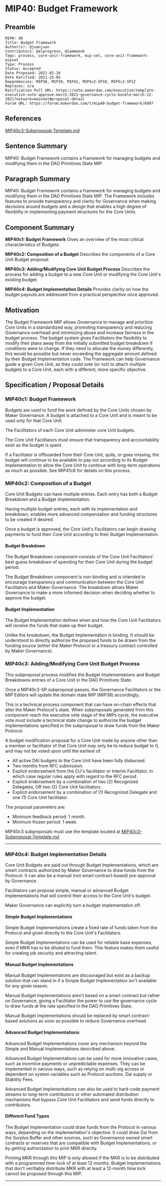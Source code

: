# MIP40: Budget Framework

## Preamble
```
MIP#: 40
Title: Budget Framework
Author(s): @juanjuan
Contributors: @elprogreso, @iammeeoh
Tags: process, core-unit-framework, mip-set, core-unit-framework-mipset
Type: Process
Status: Accepted
Date Proposed: 2021-01-18
Date Ratified: 2021-25-03
Dependencies: MIP38, MIP39, MIP41, MIP4c2-SP10, MIP4c2-SP12
Replaces: n/a
Ratification Poll URL: https://vote.makerdao.com/executive/template-executive-vote-approve-march-2021-governance-cycle-bundle-march-22-2021?network=mainnet#proposal-detail
Forum URL: https://forum.makerdao.com/t/mip40-budget-framework/6097
```

## References

[MIP40c3-Subproposal-Template.md](https://github.com/makerdao/mips/blob/master/MIP40/MIP40c3-Subproposal-Template.md)

## Sentence Summary

MIP40: Budget Framework contains a framework for managing budgets and modifying them in the DAO Primitives State MIP.

## Paragraph Summary

MIP40: Budget Framework contains a framework for managing budgets and modifying them in the DAO Primitives State MIP. The Framework includes features to provide transparency and clarity for Governance when making decisions around budgets and a design that enables a high degree of flexibility in implementing payment structures for the Core Units.

## Component Summary

**MIP40c1: Budget Framework**
Gives an overview of the most critical characteristics of Budgets.

**MIP40c2: Composition of a Budget**
Describes the components of a Core Unit Budget proposal.

**MIP40c3: Adding/Modifying Core Unit Budget Process**
Describes the process for adding a budget to a new Core Unit or modifying the Core Unit's existing budget.

**MIP40c4: Budget Implementation Details**
Provides clarity on how the budget payouts are addressed from a practical perspective once approved.

## Motivation

The Budget Framework MIP allows Governance to manage and prioritize Core Units in a standardized way, promoting transparency and reducing Governance overhead and minimizing abuse and increase fairness in the budget process.
The budget system gives Facilitators the flexibility to modify their plans away from the initially submitted budget breakdown if conditions were to change. If they need to allocate the money differently, this would be possible but never exceeding the aggregate amount defined by their Budget Implementation code.
The Framework can help Governance guide a given Core Unit, as they could vote (or not) to attach multiple budgets to a Core Unit, each with a different, more specific objective.

## Specification / Proposal Details

### MIP40c1: Budget Framework

Budgets are used to fund the work defined by the Core Units chosen by Maker Governance. A budget is attached to a Core Unit and is meant to be used only for that Core Unit.

The Facilitators of each Core Unit administer core Unit budgets.

The Core Unit Facilitators must ensure that transparency and accountability exist as the budget is spent.

If a Facilitator is offboarded from their Core Unit, quits, or goes missing, the budget will continue to be available to pay out according to its Budget Implementation to allow the Core Unit to continue with long-term operations as much as possible. See MIP41c6 for details on this process.


### MIP40c2: Composition of a Budget

Core Unit Budgets can have multiple entries. Each entry has both a Budget Breakdown and a Budget Implementation.

Having multiple budget entries, each with its implementation and breakdown, enables more advanced compensation and funding structures to be created if desired.

Once a budget is approved, the Core Unit's Facilitators can begin drawing payments to fund their Core Unit according to their Budget Implementation.

#### Budget Breakdown

The Budget Breakdown component consists of the Core Unit Facilitators' best guess breakdown of spending for their Core Unit during the budget period.

The Budget Breakdown component is non-binding and is intended to encourage transparency and communication between the Core Unit Facilitators and Maker Governance. The breakdown allows Maker Governance to make a more informed decision when deciding whether to approve the budget.

#### Budget Implementation

The Budget Implementation defines when and how the Core Unit Facilitators will receive the funds that make up their budget.

Unlike the breakdown, the Budget Implementation is binding. It should be understood to directly authorize the proposed funds to be drawn from the funding source (either the Maker Protocol or a treasury contract controlled by Maker Governance).


### MIP40c3: Adding/Modifying Core Unit Budget Process

This subproposal process modifies the Budget Implementations and Budget Breakdowns entries of a Core Unit in the DAO Primitives State.

Once a MIP40c3-SP subproposal passes, the Governance Facilitators or the MIP Editors will update the domain state MIP (MIP38) accordingly.

This is a technical process component that can have on-chain effects that alter the Maker Protocol's state. When subproposals generated from this component reach the executive vote stage of the MIPs cycle, the executive vote must include a technical state change to authorize the budget implementations specified in the subproposal to draw funds from the Maker Protocol.

A budget modification proposal for a Core Unit made by anyone other than a member or facilitator of that Core Unit may only be to reduce budget to 0, and may not be voted upon until the earliest of:

- All active DAI budgets to the Core Unit have been fully disbursed.
- Two months from RFC submission.
- Explicit endorsement from the CU's facilitator or Interim Facilitator, in which case regular rules apply with regard to the RFC period.
- Explicit endorsement by a combination of two (2) Recognized Delegates, OR two (2) Core Unit facilitators.
- Explicit endorsement by a combination of (1) Recognized Delegate and one (1) Core Unit facilitator.

The proposal parameters are:
* Minimum feedback period: 1 month.
* Minimum frozen period: 1 week.

MIP40c3 subproposals must use the template located at [MIP40c3-Subproposal-Template.md](https://github.com/makerdao/mips/blob/master/MIP40/MIP40c3-Subproposal-Template.md)

---

### MIP40c4: Budget Implementation Details

Core Unit Budgets are paid out through Budget Implementations, which are smart contracts authorized by Maker Governance to draw funds from the Protocol. It can also be a manual (not smart contract-based) pre-approval by Governance.

Facilitators can propose simple, manual or advanced Budget Implementations that will control their access to the Core Unit's budget.

Maker Governance can explicitly turn a budget implementation off.

#### Simple Budget Implementations

Simple Budget Implementations create a fixed rate of funds taken from the Protocol and given directly to the Core Unit's Facilitators.

Simple Budget Implementations can be used for reliable base expenses, even if MKR has to be diluted to fund them. This feature makes them useful for creating job security and attracting talent.

#### Manual Budget Implementations

Manual Budget Implementations are discouraged but exist as a backup solution that can stand in if a Simple Budget Implementation isn't available for any given reason.

Manual Budget Implementations aren't based on a smart contract but rather on Governance, giving a Facilitator the power to use the governance cycle to draw funds at the rate specified in the DAO Primitives State.

Manual Budget Implementations should be replaced by smart contract-based solutions as soon as possible to reduce Governance overhead.

#### Advanced Budget Implementations

Advanced Budget Implementations cover any mechanism beyond the Simple and Manual Implementations described above.

Advanced Budget Implementations can be used for more innovative cases, such as incentive payments or unpredictable expenses. They can be implemented in various ways, such as relying on multi-sig access or dependent on system variables such as Protocol auctions, Dai supply or Stability Fees.

Advanced Budget Implementations can also be used to hard-code payment streams to long-term contributors or other automated distribution mechanisms that bypass Core Unit Facilitators and send funds directly to contributors.

#### Different Fund Types

The Budget Implementation could draw funds from the Protocol in various ways, depending on the implementation's objective. It could draw Dai from the Surplus Buffer and other sources, such as Governance owned smart contracts or reserves that are compatible with Budget Implementations, or by getting authorization to print MKR directly.

Printing MKR through this MIP is only allowed if the MKR is to be distributed with a programmed time-lock of at least 12 months. Budget Implementations that don't verifiably distribute MKR with at least a 12-month time lock cannot be proposed through this MIP.

---

